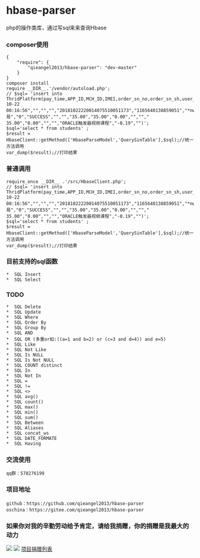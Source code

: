 # hbase-parser
php的操作类库，通过写sql来来查询Hbase
### composer使用
    {
        "require": {
            "qieangel2013/hbase-parser": "dev-master"
        }
    }
    composer install
    require __DIR__.'/vendor/autoload.php';
    // $sql= 'insert into ThridPlatform(pay_time,APP_ID,MCH_ID,IMEI,order_sn_no,order_sn_sh,user_tag,pay_type,app_type,pay_status,bank,money_type,total_amount,mach_total_amount,coupon_amount,refund_number_orderno,refund_number_sh,refund_amount,coupon_refund_amount,refund_type,refund_status,goods_name,service_charge,rate)values("2018-10-22 00:16:56","","","","20181022220014075510051173","1165640138859051","*nwt)","交易","0","SUCCESS","","","35.00","35.00","0.00","",""," 35.00","0.00","","","ORACLE触发器视频课程","-0.19","")';
    $sql='select * from students' ;
    $result = HbaseClient::getMethod(['HbaseParseModel','QuerySinTable'],$sql);//统一方法调用
    var_dump($result);//打印结果
### 普通调用
	require_once __DIR__ .'/src/HbaseClient.php';
	// $sql= 'insert into ThridPlatform(pay_time,APP_ID,MCH_ID,IMEI,order_sn_no,order_sn_sh,user_tag,pay_type,app_type,pay_status,bank,money_type,total_amount,mach_total_amount,coupon_amount,refund_number_orderno,refund_number_sh,refund_amount,coupon_refund_amount,refund_type,refund_status,goods_name,service_charge,rate)values("2018-10-22 00:16:56","","","","20181022220014075510051173","1165640138859051","*nwt)","交易","0","SUCCESS","","","35.00","35.00","0.00","",""," 35.00","0.00","","","ORACLE触发器视频课程","-0.19","")';
    $sql='select * from students' ;
    $result = HbaseClient::getMethod(['HbaseParseModel','QuerySinTable'],$sql);//统一方法调用
    var_dump($result);//打印结果
### 目前支持的sql函数
    *  SQL Insert
    *  SQL Select
### TODO
    *  SQL Delete
    *  SQL Update
    *  SQL Where
    *  SQL Order By
    *  SQL Group By
    *  SQL AND 
    *  SQL OR (多重or如:((a=1 and b=2) or (c=3 and d=4)) and e=5)
    *  SQL Like
    *  SQL Not Like
    *  SQL Is NULL
    *  SQL Is Not NULL
    *  SQL COUNT distinct
    *  SQL In
    *  SQL Not In
    *  SQL =
    *  SQL !=
    *  SQL <>
    *  SQL avg()
    *  SQL count()
    *  SQL max()
    *  SQL min()
    *  SQL sum()
    *  SQL Between
    *  SQL Aliases
    *  SQL concat_ws
    *  SQL DATE_FORMATE
    *  SQL Having
### 交流使用
    qq群：578276199
### 项目地址
    github：https://github.com/qieangel2013/hbase-parser
    oschina：https://gitee.com/qieangel2013/hbase-parser
### 如果你对我的辛勤劳动给予肯定，请给我捐赠，你的捐赠是我最大的动力
![](https://github.com/qieangel2013/zys/blob/master/public/images/pw.jpg)
![](https://github.com/qieangel2013/zys/blob/master/public/images/pay.png)
[项目捐赠列表](https://github.com/qieangel2013/zys/wiki/%E9%A1%B9%E7%9B%AE%E6%8D%90%E8%B5%A0)
